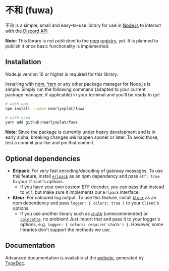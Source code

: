 # 不和 (fuwa)

不和 is a simple, small and easy-to-use library for use in
[Node.js](https://nodejs.org) to interact with the
[Discord](https://discord.com) [API](https://discord.dev)

**Note**: This library is not published to the [npm](https://npmjs.com)
[registry](https://registry.npmjs.com), yet. It is planned to publish it once
basic functionality is implemented.

## Installation

Node.js version 16 or higher is required for this library.

Installing with [npm](https://npmjs.com), [Yarn](https://yarnpkg.com) or any
other package manager for Node.js is simple. Simply run the following command
(adapted to your current package manager, if applicable) in your terminal and
you'll be ready to go!

```sh
# with npm
npm install --save nearlysplat/fuwa

# with yarn
yarn add github:nearlysplat/fuwa
```

**Note**: Since the package is currently under heavy development and is in early
alpha, breaking changes _will_ happen sooner or later. To avoid those, test a
commit you like and pin that commit.

## Optional dependencies

- **Erlpack**: For _very_ fast encoding/decoding of gateway messages. To use
  this feature, install [`erlpack`](https://npm.im/erlpack) as an npm dependency
  and pass `etf: true` to your `Client`'s options.
  - If you have your own custom ETF decoder, you can pass that instead to `etf`,
    but make sure it implements our `Erlpack` interface.
- **Kleur**: For coloured log output. To use this feature, install
  [`kleur`](https://npm.im/kleur) as an npm dependency and pass
  `logger: { colors: true }` to your `Client`'s options.
  - If you use another library such as [`chalk`](https://npm.im/chalk)
    (unrecommended) or [`colorette`](https://npm.im/colorette), no problem! Just
    import that and pass it to your logger's options, e.g.
    `logger: { colors: require('chalk') }`. However, some libraries don't
    support the methods we use.

## Documentation

Advanced documentation is available at the
[website](https://nearlysplat.github.io/fuwa), generated by
[TypeDoc](https://typedoc.org/).

